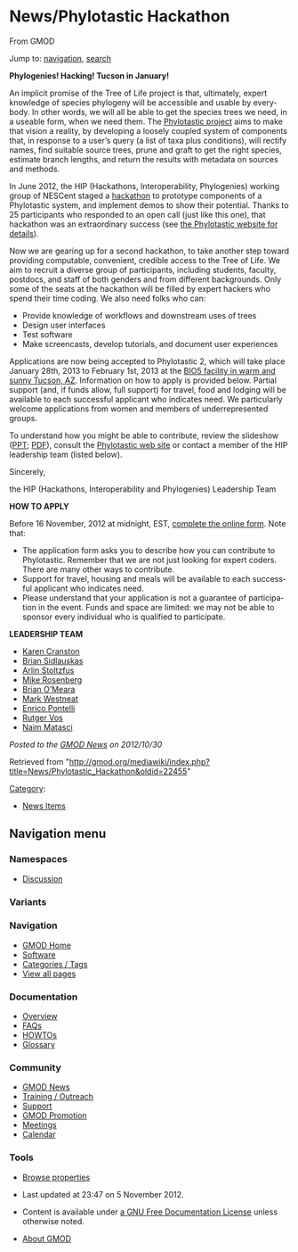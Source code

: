 <div id="mw-page-base" class="noprint">

</div>

<div id="mw-head-base" class="noprint">

</div>

<div id="content" class="mw-body" role="main">

<span id="top"></span>

<div id="mw-js-message" style="display:none;">

</div>



# <span dir="auto">News/Phylotastic Hackathon</span>

<div id="bodyContent">

<div id="siteSub">

From GMOD

</div>

<div id="contentSub">

</div>

<div id="jump-to-nav" class="mw-jump">

Jump to: [navigation](#mw-navigation), [search](#p-search)

</div>

<div id="mw-content-text" class="mw-content-ltr" lang="en" dir="ltr">

**Phylogenies! Hacking! Tucson in January!**

An implicit promise of the Tree of Life project is that, ultimately,
expert knowledge of species phylogeny will be accessible and usable by
everybody. In other words, we will all be able to get the species trees
we need, in a useable form, when we need them. The
<a href="http://phylotastic.org/" class="external text"
rel="nofollow">Phylotastic project</a> aims to make that vision a
reality, by developing a loosely coupled system of components that, in
response to a user’s query (a list of taxa plus conditions), will
rectify names, find suitable source trees, prune and graft to get the
right species, estimate branch lengths, and return the results with
metadata on sources and methods.

In June 2012, the HIP (Hackathons, Interoperability, Phylogenies)
working group of NESCent staged a
<a href="http://en.wikipedia.org/wiki/Hackathon" class="external text"
rel="nofollow">hackathon</a> to prototype components of a Phylotastic
system, and implement demos to show their potential. Thanks to 25
participants who responded to an open call (just like this one), that
hackathon was an extraordinary success (see
<a href="http://phylotastic.org/" class="external text"
rel="nofollow">the Phylotastic website for details</a>).

Now we are gearing up for a second hackathon, to take another step
toward providing computable, convenient, credible access to the Tree of
Life. We aim to recruit a diverse group of participants, including
students, faculty, postdocs, and staff of both genders and from
different backgrounds. Only some of the seats at the hackathon will be
filled by expert hackers who spend their time coding. We also need folks
who can:

- Provide knowledge of workflows and downstream uses of trees
- Design user interfaces
- Test software
- Make screencasts, develop tutorials, and document user experiences

Applications are now being accepted to Phylotastic 2, which will take
place January 28th, 2013 to February 1st, 2013 at the
<a href="http://bio5.arizona.edu/about-bio5" class="external text"
rel="nofollow">BIO5 facility in warm and sunny Tucson, AZ</a>.
Information on how to apply is provided below. Partial support (and, if
funds allow, full support) for travel, food and lodging will be
available to each successful applicant who indicates need. We
particularly welcome applications from women and members of
underrepresented groups.

To understand how you might be able to contribute, review the slideshow
(<a href="http://bit.ly/RWRgIc" class="external text"
rel="nofollow">PPT</a>;
<a href="http://bit.ly/POaoci" class="external text"
rel="nofollow">PDF</a>), consult the
<a href="http://phylotastic.org" class="external text"
rel="nofollow">Phylotastic web site</a> or contact a member of the HIP
leadership team (listed below).

Sincerely,

the HIP (Hackathons, Interoperability and Phylogenies) Leadership Team

  
**HOW TO APPLY**

Before 16 November, 2012 at midnight, EST,
<a href="http://tinyurl.com/PhyloTastic2" class="external text"
rel="nofollow">complete the online form</a>. Note that:

- The application form asks you to describe how you can contribute to
  Phylotastic. Remember that we are not just looking for expert coders.
  There are many other ways to contribute.
- Support for travel, housing and meals will be available to each
  successful applicant who indicates need.
- Please understand that your application is not a guarantee of
  participation in the event. Funds and space are limited: we may not be
  able to sponsor every individual who is qualified to participate.

  
**LEADERSHIP TEAM**

- <a href="mailto:karen.cranston@nescent.org" class="external text"
  rel="nofollow">Karen Cranston</a>
- <a href="mailto:brian.sidlauskas@oregonstate.edu" class="external text"
  rel="nofollow">Brian Sidlauskas</a>
- <a href="mailto:arlin@umd.edu" class="external text"
  rel="nofollow">Arlin Stoltzfus</a>
- <a href="mailto:mrosenb@asu.edu" class="external text"
  rel="nofollow">Mike Rosenberg</a>
- <a href="mailto:bomeara@utk.edu" class="external text"
  rel="nofollow">Brian O’Meara</a>
- <a href="mailto:mwestneat@fieldmuseum.org" class="external text"
  rel="nofollow">Mark Westneat</a>
- <a href="mailto:epontell@cs.nmsu.edu" class="external text"
  rel="nofollow">Enrico Pontelli</a>
- <a href="mailto:rutgeraldo@gmail.com" class="external text"
  rel="nofollow">Rutger Vos</a>
- <a href="mailto:nmatasci@iplantcollaborative.org" class="external text"
  rel="nofollow">Naim Matasci</a>

  

<div class="newsfooter">

*Posted to the [GMOD News](../GMOD_News "GMOD News") on 2012/10/30*

</div>

</div>

<div class="printfooter">

Retrieved from
"<http://gmod.org/mediawiki/index.php?title=News/Phylotastic_Hackathon&oldid=22455>"

</div>

<div id="catlinks" class="catlinks">

<div id="mw-normal-catlinks" class="mw-normal-catlinks">

[Category](../Special:Categories "Special:Categories"):

- [News Items](../Category:News_Items "Category:News Items")

</div>

</div>

<div class="visualClear">

</div>

</div>

</div>

<div id="mw-navigation">

## Navigation menu

<div id="mw-head">



<div id="left-navigation">

<div id="p-namespaces" class="vectorTabs" role="navigation"
aria-labelledby="p-namespaces-label">

### Namespaces


- <span id="ca-talk"><a
  href="http://gmod.org/mediawiki/index.php?title=Talk:News/Phylotastic_Hackathon&amp;action=edit&amp;redlink=1"
  accesskey="t"
  title="Discussion about the content page [t]">Discussion</a></span>

</div>

<div id="p-variants" class="vectorMenu emptyPortlet" role="navigation"
aria-labelledby="p-variants-label">

### 

### Variants[](#)

<div class="menu">

</div>

</div>

</div>





</div>

</div>

</div>

<div id="mw-panel">

<div id="p-logo" role="banner">

<a href="../Main_Page"
style="background-image: url(../../images/GMOD-cogs.png);"
title="Visit the main page"></a>

</div>

<div id="p-Navigation" class="portal" role="navigation"
aria-labelledby="p-Navigation-label">

### Navigation

<div class="body">

- <span id="n-GMOD-Home">[GMOD Home](../Main_Page)</span>
- <span id="n-Software">[Software](../GMOD_Components)</span>
- <span id="n-Categories-.2F-Tags">[Categories /
  Tags](../Categories)</span>
- <span id="n-View-all-pages">[View all
  pages](../Special:AllPages)</span>

</div>

</div>

<div id="p-Documentation" class="portal" role="navigation"
aria-labelledby="p-Documentation-label">

### Documentation

<div class="body">

- <span id="n-Overview">[Overview](../Overview)</span>
- <span id="n-FAQs">[FAQs](../Category:FAQ)</span>
- <span id="n-HOWTOs">[HOWTOs](../Category:HOWTO)</span>
- <span id="n-Glossary">[Glossary](../Glossary)</span>

</div>

</div>

<div id="p-Community" class="portal" role="navigation"
aria-labelledby="p-Community-label">

### Community

<div class="body">

- <span id="n-GMOD-News">[GMOD News](../GMOD_News)</span>
- <span id="n-Training-.2F-Outreach">[Training /
  Outreach](../Training_and_Outreach)</span>
- <span id="n-Support">[Support](../Support)</span>
- <span id="n-GMOD-Promotion">[GMOD Promotion](../GMOD_Promotion)</span>
- <span id="n-Meetings">[Meetings](../Meetings)</span>
- <span id="n-Calendar">[Calendar](../Calendar)</span>

</div>

</div>

<div id="p-tb" class="portal" role="navigation"
aria-labelledby="p-tb-label">

### Tools

<div class="body">


- <span id="t-smwbrowselink"><a href="../Special:Browse/News-2FPhylotastic_Hackathon"
  rel="smw-browse">Browse properties</a></span>


</div>

</div>

</div>

</div>

<div id="footer" role="contentinfo">

- <span id="footer-info-lastmod">Last updated at 23:47 on 5 November
  2012.</span>
<!-- - <span id="footer-info-viewcount">5,497 page views.</span> -->
- <span id="footer-info-copyright">Content is available under
  <a href="http://www.gnu.org/licenses/fdl-1.3.html" class="external"
  rel="nofollow">a GNU Free Documentation License</a> unless otherwise
  noted.</span>

<!-- -->

- <span id="footer-places-about">[About
  GMOD](../GMOD:About "GMOD:About")</span>

<!-- -->






</div>
